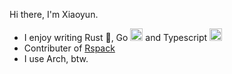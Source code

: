 Hi there, I'm Xiaoyun.

- I enjoy writing Rust 🦀, Go <img src="https://cdn.jsdelivr.net/gh/devicons/devicon@latest/icons/go/go-original-wordmark.svg" width="20" /> and Typescript <img src="https://cdn.jsdelivr.net/gh/devicons/devicon@latest/icons/typescript/typescript-original.svg" width="20" />
- Contributer of [Rspack](https://github.com/web-infra-dev/rspack)
- I use Arch, btw.
